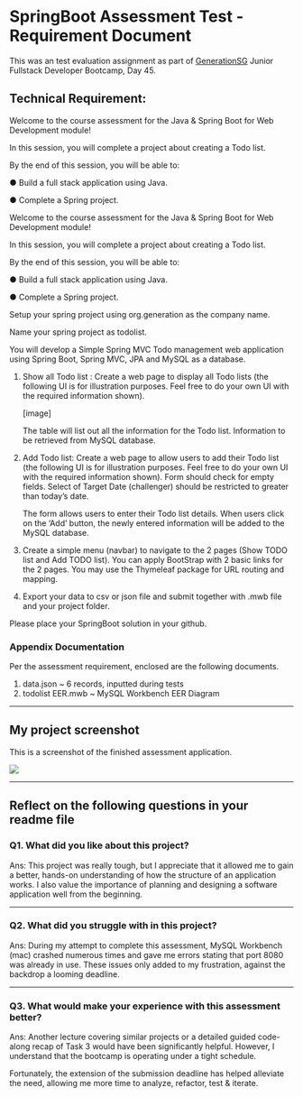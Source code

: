 #  SpringBoot Assessment Test - Requirement Document



This was an test evaluation assignment as part of [GenerationSG](https://singapore.generation.org/launch-your-career-in-tech/) Junior Fullstack Developer Bootcamp, Day 45.



## Technical Requirement:

Welcome to the course assessment for the Java & Spring Boot for Web Development module!

In this session, you will complete a project about creating a Todo list.

By the end of this session, you will be able to:

● 	Build a full stack application using Java.

● 	Complete a Spring project.

Welcome to the course assessment for the Java & Spring Boot for Web Development module!

In this session, you will complete a project about creating a Todo list.

By the end of this session, you will be able to:

● 	Build a full stack application using Java.

● 	Complete a Spring project.

Setup your spring project using org.generation as the company name.

Name your spring project as todolist.

You will develop a Simple Spring MVC Todo management web application using Spring Boot, Spring MVC, JPA and MySQL as a database.

1. Show all Todo list : Create a web page to display all Todo lists (the following UI is for illustration purposes. Feel free to do your own UI with the required information shown).

   [image]

   The table will list out all the information for the Todo list. Information to be retrieved from MySQL database.

2. Add Todo list: Create a web page to allow users to add their Todo list (the following UI is for illustration purposes. Feel free to do your own UI with the required information shown). Form should check for empty fields. Select of Target Date (challenger) should be restricted to greater than today’s date.

   The form allows users to enter their Todo list details. When users click on the ‘Add’ button, the newly entered information will be added to the MySQL database.

3. Create a simple menu (navbar) to navigate to the 2 pages (Show TODO list and Add TODO list). You can apply BootStrap with 2 basic links for the 2 pages. You may use the Thymeleaf package for URL routing and mapping.

4. Export your data to csv or json file and submit together with .mwb file and your project folder.

Please place your SpringBoot solution in your github.



### Appendix Documentation

Per the assessment requirement, enclosed are the following documents.

1. data.json ~ 6 records, inputted during tests
2. todolist EER.mwb ~ MySQL Workbench EER Diagram

----------

## My project screenshot

This is a screenshot of the finished assessment application.

![](https://i.ibb.co/v3x36b3/jpg.jpg)



----------

## **Reflect** on the following questions in your readme file

### Q1. What did you like about this project?

Ans:  This project was really tough, but I appreciate that it allowed me to gain a better, hands-on understanding of how the structure of an application works. I also value the importance of planning and designing a software application well from the beginning.



----------



### Q2. What did you struggle with in this project?

Ans: During my attempt to complete this assessment, MySQL Workbench (mac) crashed numerous times and gave me errors stating that port 8080 was already in use. These issues only added to my frustration, against the backdrop a looming deadline.

----------



### Q3. What would make your experience with this assessment better?

Ans: Another lecture covering similar projects or a detailed guided code-along recap of Task 3 would have been significantly helpful. However, I understand that the bootcamp is operating under a tight schedule.

Fortunately, the extension of the submission deadline has helped alleviate the need, allowing me more time to analyze, refactor, test & iterate.
